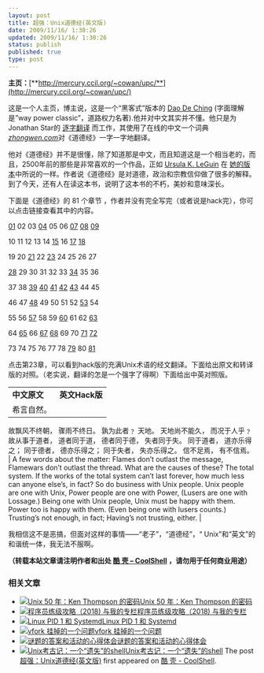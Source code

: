 ```yaml
---
layout: post
title: 超强：Unix道德经(英文版)
date: 2009/11/16/ 1:30:26
updated: 2009/11/16/ 1:30:26
status: publish
published: true
type: post
---
```



**主页：**[**http://mercury.ccil.org/~cowan/upc/**](http://mercury.ccil.org/~cowan/upc/)


这是一个人主页，博主说，这是一个“黑客式”版本的 [Dao De Ching](http://www.google.com/search?q=%22Tao+Te+Ching%22) (字面理解是”way power classic”，道路权力名著).他并对中文其实并不懂。他只是为Jonathan Star的 [逐字翻译](http://www.amazon.com/exec/obidos/ASIN/1585420999) 而工作，其使用了在线的中文一个词典 [*zhongwen.com*](http://zhongwen.com/dao.htm)对《道德经》一字一字地翻译。


他对《道德经》并不是很懂，除了知道那是中文，而且知道这是一个相当老的，而且，2500年前的那些是非常喜欢的一个作品，正如 [Ursula K. LeGuin](http://www.ursulakleguin.com/) 在 [她的版本](http://www.amazon.com/exec/obidos/ASIN/1570623953)中所说的一样。作者说《道德经》是对道德，政治和宗教信仰做了很多的解释。到了今天，还有人在读这本书，说明了这本书的不朽，美妙和意味深长。


下面是《道德经》的 81 个章节 ，作者并没有完全写完（或者说是hack完），你可以点击链接查看其中的内容。


[01](http://mercury.ccil.org/~cowan/upc/01.txt) 02 03 [04](http://mercury.ccil.org/~cowan/upc/04.txt) 05 06 [07](http://mercury.ccil.org/~cowan/upc/07.txt) [08](http://mercury.ccil.org/~cowan/upc/08.txt) [09](http://mercury.ccil.org/~cowan/upc/09.txt)  

10 11 12 13 14 [15](http://mercury.ccil.org/~cowan/upc/15.txt) 16 [17](http://mercury.ccil.org/~cowan/upc/17.txt) [18](http://mercury.ccil.org/~cowan/upc/18.txt)  

19 20 [21](http://mercury.ccil.org/~cowan/upc/21.txt) 22 [23](http://mercury.ccil.org/~cowan/upc/23.txt) 24 25 26 27  

[28](http://mercury.ccil.org/~cowan/upc/28.txt) 29 30 31 32 33 [34](http://mercury.ccil.org/~cowan/upc/34.txt) 35 36  

37 38 [39](http://mercury.ccil.org/~cowan/upc/39.txt) [40](http://mercury.ccil.org/~cowan/upc/40.txt) [41](http://mercury.ccil.org/~cowan/upc/41.txt) [42](http://mercury.ccil.org/~cowan/upc/42.txt) [43](http://mercury.ccil.org/~cowan/upc/43.txt) 44 45  

46 47 [48](http://mercury.ccil.org/~cowan/upc/48.txt) 49 50 51 52 [53](http://mercury.ccil.org/~cowan/upc/53.txt) 54  

55 56 [57](http://mercury.ccil.org/~cowan/upc/57.txt) 58 59 [60](http://mercury.ccil.org/~cowan/upc/60.txt) 61 62 [63](http://mercury.ccil.org/~cowan/upc/63.txt)  

64 [65](http://mercury.ccil.org/~cowan/upc/65.txt) 66 [67](http://mercury.ccil.org/~cowan/upc/67.txt) [68](http://mercury.ccil.org/~cowan/upc/68.txt) 69 70 [71](http://mercury.ccil.org/~cowan/upc/71.txt) [72](http://mercury.ccil.org/~cowan/upc/72.txt)  

73 74 75 76 77 78 [79](http://mercury.ccil.org/~cowan/upc/79.txt) 80 [81](http://mercury.ccil.org/~cowan/upc/81.txt)


点击第23章，可以看到hack版的充满Unix术语的经文翻译。下面给出原文和转译版的对照。（老实说，翻译的怎是一个强字了得啊）下面给出中英对照版。


  






|  |  |
| --- | --- |
| **中文原文** | **英文Hack版** |
| 希言自然。
故飘风不终朝，
骤雨不终日。
孰为此者﹖
天地。
天地尚不能久，
而况于人乎﹖
故从事于道者，
道者同于道，
德者同于德，
失者同于失。
同于道者，
道亦乐得之；
同于德者，
德亦乐得之；
同于失者，
失亦乐得之。
信不足焉，
有不信焉。 | A few words about the matter:
Flames don’t outlast the message,
Flamewars don’t outlast the thread.
What are the causes of these?
The total system.
If the works of the total system
can’t last forever,
how much less can anyone else’s, in fact?
So do business with Unix people.
Unix people are one with Unix,
Power people are one with Power,
(Lusers are one with Lossage.)
Being one with Unix people,
Unix must be happy with them.
Power too is happy with them.
(Even being one with lusers counts.)
Trusting’s not enough, in fact;
Having’s not trusting, either. |


  

我相信这不是恶搞，但面对这样的事情——“老子”，“道德经”，“ Unix”和“英文”的和谐统一体，我无法不服啊。



**（转载本站文章请注明作者和出处 [酷 壳 – CoolShell](https://coolshell.cn/) ，请勿用于任何商业用途）**



### 相关文章

* [![Unix 50 年：Ken Thompson 的密码](https://coolshell.cn/wp-content/uploads/2019/11/ken.dennis-300x186-1-150x150.jpeg)](https://coolshell.cn/articles/19996.html)[Unix 50 年：Ken Thompson 的密码](https://coolshell.cn/articles/19996.html)
* [![程序员练级攻略（2018)  与我的专栏](https://coolshell.cn/wp-content/uploads/2018/05/300x262-150x150.jpg)](https://coolshell.cn/articles/18360.html)[程序员练级攻略（2018) 与我的专栏](https://coolshell.cn/articles/18360.html)
* [![Linux PID 1 和 Systemd](https://coolshell.cn/wp-content/uploads/2017/07/systemd-1-150x150.jpeg)](https://coolshell.cn/articles/17998.html)[Linux PID 1 和 Systemd](https://coolshell.cn/articles/17998.html)
* [![vfork 挂掉的一个问题](https://coolshell.cn/wp-content/uploads/2014/11/tux-fork-150x150.gif)](https://coolshell.cn/articles/12103.html)[vfork 挂掉的一个问题](https://coolshell.cn/articles/12103.html)
* [![谜题的答案和活动的心得体会](https://coolshell.cn/wp-content/uploads/2014/08/puzzle-150x150.png)](https://coolshell.cn/articles/11847.html)[谜题的答案和活动的心得体会](https://coolshell.cn/articles/11847.html)
* [![Unix考古记：一个“遗失”的shell](https://coolshell.cn/wp-content/uploads/2013/04/figure1-150x150.gif)](https://coolshell.cn/articles/9410.html)[Unix考古记：一个“遗失”的shell](https://coolshell.cn/articles/9410.html)
The post [超强：Unix道德经(英文版)](https://coolshell.cn/articles/1794.html) first appeared on [酷 壳 - CoolShell](https://coolshell.cn).